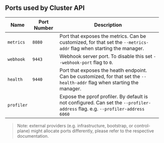 ## Ports used by Cluster API

Name      | Port Number | Description |
---       | ---         | ---
`metrics` | `8080`      | Port that exposes the metrics. Can be customized, for that set the `--metrics-addr` flag when starting the manager.
`webhook` | `9443`      | Webhook server port. To disable this set `--webhook-port` flag to `0`.
`health`  | `9440`      | Port that exposes the heatlh endpoint. Can be customized, for that set the `--health-addr` flag when starting the manager.
`profiler`| ` `         | Expose the pprof profiler. By default is not configured. Can set the `--profiler-address` flag. e.g. `--profiler-address 6060`


> Note: external providers (e.g. infrastructure, bootstrap, or control-plane) might allocate ports differently, please refer to the respective documentation.
